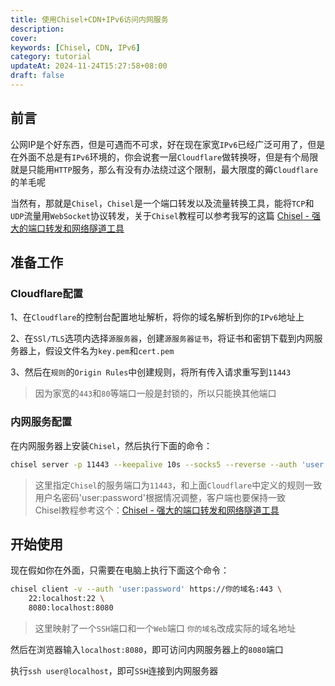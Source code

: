 ```yaml
---
title: 使用Chisel+CDN+IPv6访问内网服务
description:
cover:
keywords: [Chisel, CDN, IPv6]
category: tutorial
updateAt: 2024-11-24T15:27:58+08:00
draft: false
---
```


## 前言

公网IP是个好东西，但是可遇而不可求，好在现在家宽`IPv6`已经广泛可用了，但是在外面不总是有`IPv6`环境的，你会说套一层`Cloudflare`做转换呀，但是有个局限就是只能用`HTTP`服务，那么有没有办法绕过这个限制，最大限度的薅`Cloudflare`的羊毛呢

当然有，那就是`Chisel`，`Chisel`是一个端口转发以及流量转换工具，能将`TCP`和`UDP`流量用`WebSocket`协议转发，关于`Chisel`教程可以参考我写的这篇 [Chisel - 强大的端口转发和网络隧道工具](/post/202410302200)

## 准备工作

### Cloudflare配置

1、在`Cloudflare`的控制台配置地址解析，将你的域名解析到你的`IPv6`地址上

2、在`SSl/TLS`选项内选择`源服务器`，创建`源服务器证书`，将证书和密钥下载到内网服务器上，假设文件名为`key.pem`和`cert.pem`

3、然后在`规则`的`Origin Rules`中创建规则，将所有传入请求重写到`11443`

> 因为家宽的`443`和`80`等端口一般是封锁的，所以只能换其他端口

### 内网服务配置

在内网服务器上安装`Chisel`，然后执行下面的命令：

```bash
chisel server -p 11443 --keepalive 10s --socks5 --reverse --auth 'user:password' --tls-key key.pem --tls-cert cert.pem
```

> 这里指定`Chisel`的服务端口为`11443`，和上面`Cloudflare`中定义的规则一致  
> 用户名密码'user:password'根据情况调整，客户端也要保持一致  
> Chisel教程参考这个：[Chisel - 强大的端口转发和网络隧道工具](/post/202410302200)

## 开始使用

现在假如你在外面，只需要在电脑上执行下面这个命令：

```bash
chisel client -v --auth 'user:password' https://你的域名:443 \
    22:localhost:22 \
    8080:localhost:8080
```

> 这里映射了一个`SSH`端口和一个`Web`端口
> `你的域名`改成实际的域名地址

然后在浏览器输入`localhost:8080`，即可访问内网服务器上的`8080`端口

执行`ssh user@localhost`，即可`SSH`连接到内网服务器

